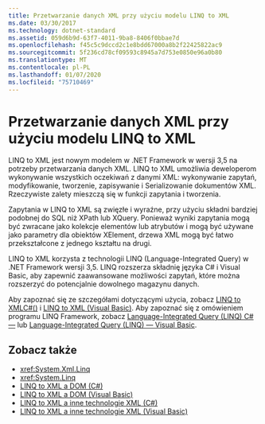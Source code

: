 ```yaml
---
title: Przetwarzanie danych XML przy użyciu modelu LINQ to XML
ms.date: 03/30/2017
ms.technology: dotnet-standard
ms.assetid: 059d6b9d-63f7-4011-9ba8-8406f0bbae7d
ms.openlocfilehash: f45c5c9dccd2c1e8bdd67000a8b2f22425822ac9
ms.sourcegitcommit: 5f236cd78cf09593c8945a7d753e0850e96a0b80
ms.translationtype: MT
ms.contentlocale: pl-PL
ms.lasthandoff: 01/07/2020
ms.locfileid: "75710469"
---
```

# <a name="process-xml-data-using-linq-to-xml"></a>Przetwarzanie danych XML przy użyciu modelu LINQ to XML
LINQ to XML jest nowym modelem w .NET Framework w wersji 3,5 na potrzeby przetwarzania danych XML. LINQ to XML umożliwia deweloperom wykonywanie wszystkich oczekiwań z danymi XML: wykonywanie zapytań, modyfikowanie, tworzenie, zapisywanie i Serializowanie dokumentów XML. Rzeczywiste zalety mieszczą się w funkcji zapytania i tworzenia.  
  
 Zapytania w LINQ to XML są zwięzłe i wyraźne, przy użyciu składni bardziej podobnej do SQL niż XPath lub XQuery. Ponieważ wyniki zapytania mogą być zwracane jako kolekcje elementów lub atrybutów i mogą być używane jako parametry dla obiektów XElement, drzewa XML mogą być łatwo przekształcone z jednego kształtu na drugi.  
  
 LINQ to XML korzysta z technologii LINQ (Language-Integrated Query) w .NET Framework wersji 3,5. LINQ rozszerza składnię języka C# i Visual Basic, aby zapewnić zaawansowane możliwości zapytań, które można rozszerzyć do potencjalnie dowolnego magazynu danych.  
  
 Aby zapoznać się ze szczegółami dotyczącymi użycia, zobacz [LINQ to XMLC#()](../../../csharp/programming-guide/concepts/linq/linq-to-xml-overview.md) i [LINQ to XML (Visual Basic)](../../../visual-basic/programming-guide/concepts/linq/linq-to-xml.md). Aby zapoznać się z omówieniem programu LINQ Framework, zobacz [Language-Integrated Query (LINQ) C# —](../../../csharp/programming-guide/concepts/linq/index.md) lub [Language-Integrated Query (LINQ) — Visual Basic](../../../visual-basic/programming-guide/concepts/linq/index.md).  
  
## <a name="see-also"></a>Zobacz także

- <xref:System.Xml.Linq>
- <xref:System.Linq>
- [LINQ to XML a DOM (C#)](../../../csharp/programming-guide/concepts/linq/linq-to-xml-vs-dom.md)
- [LINQ to XML a DOM (Visual Basic)](../../../visual-basic/programming-guide/concepts/linq/linq-to-xml-vs-dom.md)
- [LINQ to XML a inne technologie XML (C#)](../../../csharp/programming-guide/concepts/linq/linq-to-xml-vs-other-xml-technologies.md)
- [LINQ to XML a inne technologie XML (Visual Basic)](../../../visual-basic/programming-guide/concepts/linq/linq-to-xml-vs-other-xml-technologies.md)
